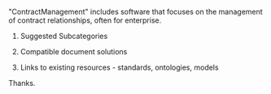 "ContractManagement" includes software that focuses on the management of contract relationships, often for enterprise.

1. Suggested Subcategories

2. Compatible document solutions

3. Links to existing resources - standards, ontologies, models

Thanks.  
